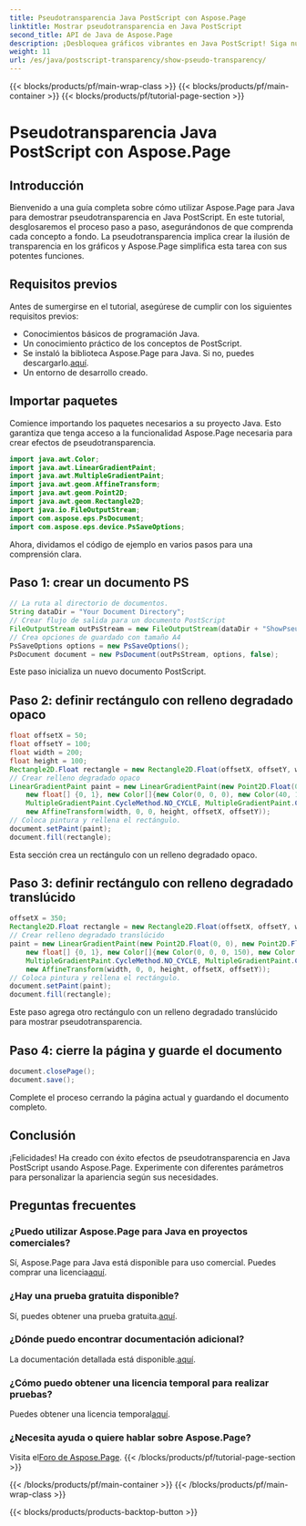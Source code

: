 ```yaml
---
title: Pseudotransparencia Java PostScript con Aspose.Page
linktitle: Mostrar pseudotransparencia en Java PostScript
second_title: API de Java de Aspose.Page
description: ¡Desbloquea gráficos vibrantes en Java PostScript! Siga nuestro tutorial de Aspose.Page para crear pseudotransparencias paso a paso. ¡Descargar ahora!
weight: 11
url: /es/java/postscript-transparency/show-pseudo-transparency/
---
```


{{< blocks/products/pf/main-wrap-class >}}
{{< blocks/products/pf/main-container >}}
{{< blocks/products/pf/tutorial-page-section >}}

# Pseudotransparencia Java PostScript con Aspose.Page

## Introducción
Bienvenido a una guía completa sobre cómo utilizar Aspose.Page para Java para demostrar pseudotransparencia en Java PostScript. En este tutorial, desglosaremos el proceso paso a paso, asegurándonos de que comprenda cada concepto a fondo. La pseudotransparencia implica crear la ilusión de transparencia en los gráficos y Aspose.Page simplifica esta tarea con sus potentes funciones.
## Requisitos previos
Antes de sumergirse en el tutorial, asegúrese de cumplir con los siguientes requisitos previos:
- Conocimientos básicos de programación Java.
- Un conocimiento práctico de los conceptos de PostScript.
-  Se instaló la biblioteca Aspose.Page para Java. Si no, puedes descargarlo.[aquí](https://releases.aspose.com/page/java/).
- Un entorno de desarrollo creado.
## Importar paquetes
Comience importando los paquetes necesarios a su proyecto Java. Esto garantiza que tenga acceso a la funcionalidad Aspose.Page necesaria para crear efectos de pseudotransparencia.
```java
import java.awt.Color;
import java.awt.LinearGradientPaint;
import java.awt.MultipleGradientPaint;
import java.awt.geom.AffineTransform;
import java.awt.geom.Point2D;
import java.awt.geom.Rectangle2D;
import java.io.FileOutputStream;
import com.aspose.eps.PsDocument;
import com.aspose.eps.device.PsSaveOptions;
```
Ahora, dividamos el código de ejemplo en varios pasos para una comprensión clara.
## Paso 1: crear un documento PS
```java
// La ruta al directorio de documentos.
String dataDir = "Your Document Directory";
// Crear flujo de salida para un documento PostScript
FileOutputStream outPsStream = new FileOutputStream(dataDir + "ShowPseudoTransparency_outPS.ps");
// Crea opciones de guardado con tamaño A4
PsSaveOptions options = new PsSaveOptions();
PsDocument document = new PsDocument(outPsStream, options, false);
```
Este paso inicializa un nuevo documento PostScript.
## Paso 2: definir rectángulo con relleno degradado opaco
```java
float offsetX = 50;
float offsetY = 100;
float width = 200;
float height = 100;
Rectangle2D.Float rectangle = new Rectangle2D.Float(offsetX, offsetY, width, height);
// Crear relleno degradado opaco
LinearGradientPaint paint = new LinearGradientPaint(new Point2D.Float(0, 0), new Point2D.Float(200, 100),
    new float[] {0, 1}, new Color[]{new Color(0, 0, 0), new Color(40, 128, 70)},
    MultipleGradientPaint.CycleMethod.NO_CYCLE, MultipleGradientPaint.ColorSpaceType.SRGB,
    new AffineTransform(width, 0, 0, height, offsetX, offsetY));
// Coloca pintura y rellena el rectángulo.
document.setPaint(paint);
document.fill(rectangle);
```
Esta sección crea un rectángulo con un relleno degradado opaco.
## Paso 3: definir rectángulo con relleno degradado translúcido
```java
offsetX = 350;
Rectangle2D.Float rectangle = new Rectangle2D.Float(offsetX, offsetY, width, height);
// Crear relleno degradado translúcido
paint = new LinearGradientPaint(new Point2D.Float(0, 0), new Point2D.Float(200, 100),
    new float[] {0, 1}, new Color[]{new Color(0, 0, 0, 150), new Color(40, 128, 70, 50)},
    MultipleGradientPaint.CycleMethod.NO_CYCLE, MultipleGradientPaint.ColorSpaceType.SRGB,
    new AffineTransform(width, 0, 0, height, offsetX, offsetY));
// Coloca pintura y rellena el rectángulo.
document.setPaint(paint);
document.fill(rectangle);
```
Este paso agrega otro rectángulo con un relleno degradado translúcido para mostrar pseudotransparencia.
## Paso 4: cierre la página y guarde el documento
```java
document.closePage();
document.save();
```
Complete el proceso cerrando la página actual y guardando el documento completo.
## Conclusión
¡Felicidades! Ha creado con éxito efectos de pseudotransparencia en Java PostScript usando Aspose.Page. Experimente con diferentes parámetros para personalizar la apariencia según sus necesidades.
## Preguntas frecuentes
### ¿Puedo utilizar Aspose.Page para Java en proyectos comerciales?
 Sí, Aspose.Page para Java está disponible para uso comercial. Puedes comprar una licencia[aquí](https://purchase.aspose.com/buy).
### ¿Hay una prueba gratuita disponible?
 Sí, puedes obtener una prueba gratuita.[aquí](https://releases.aspose.com/).
### ¿Dónde puedo encontrar documentación adicional?
 La documentación detallada está disponible.[aquí](https://reference.aspose.com/page/java/).
### ¿Cómo puedo obtener una licencia temporal para realizar pruebas?
 Puedes obtener una licencia temporal[aquí](https://purchase.aspose.com/temporary-license/).
### ¿Necesita ayuda o quiere hablar sobre Aspose.Page?
 Visita el[Foro de Aspose.Page](https://forum.aspose.com/c/page/39).
{{< /blocks/products/pf/tutorial-page-section >}}

{{< /blocks/products/pf/main-container >}}
{{< /blocks/products/pf/main-wrap-class >}}

{{< blocks/products/products-backtop-button >}}

